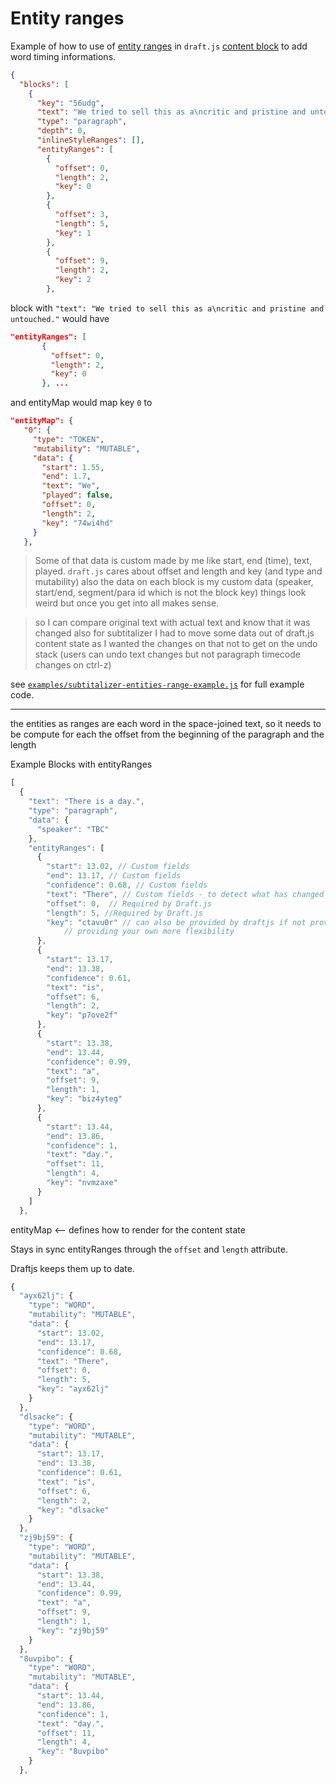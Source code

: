 # Entity ranges 

Example of how to use of [entity ranges](https://draftjs.org/docs/advanced-topics-entities) in `draft.js` [content block](https://draftjs.org/docs/api-reference-content-block) to add word timing informations.

```json
{
  "blocks": [
    {
      "key": "56udg",
      "text": "We tried to sell this as a\ncritic and pristine and untouched.",
      "type": "paragraph",
      "depth": 0,
      "inlineStyleRanges": [],
      "entityRanges": [
        {
          "offset": 0,
          "length": 2,
          "key": 0
        },
        {
          "offset": 3,
          "length": 5,
          "key": 1
        },
        {
          "offset": 9,
          "length": 2,
          "key": 2
        },
```


block with `"text": "We tried to sell this as a\ncritic and pristine and untouched."`
would have 
```json
"entityRanges": [
       {
         "offset": 0,
         "length": 2,
         "key": 0
       }, ...
```

and entityMap would map key `0` to 

```json
"entityMap": {
   "0": {
     "type": "TOKEN",
     "mutability": "MUTABLE",
     "data": {
       "start": 1.55,
       "end": 1.7,
       "text": "We",
       "played": false,
       "offset": 0,
       "length": 2,
       "key": "74wi4hd"
     }
   },
```

> Some of that data is custom made by me like start, end (time), text, played. `draft.js` cares about offset and length and key (and type and mutability) also the data on each block is my custom data (speaker, start/end, segment/para id which is not the block key) things look weird but once you get into all makes sense.


> so I can compare original text with actual text and know that it was changed also for subtitalizer I had to move some data out of draft.js content state as I wanted the changes on that not to get on the undo stack (users can undo text changes but not paragraph timecode changes on ctrl-z)


see [`examples/subtitalizer-entities-range-example.js`](./examples/subtitalizer-entities-range-example.js) for full example code.


---
the entities as ranges are each word in the space-joined text, so it needs to be compute for each the offset from the beginning of the paragraph and the length

Example Blocks with entityRanges
```js
[
  {
    "text": "There is a day.",
    "type": "paragraph",
    "data": {
      "speaker": "TBC"
    },
    "entityRanges": [
      {
        "start": 13.02, // Custom fields
        "end": 13.17, // Custom fields
        "confidence": 0.68, // Custom fields
        "text": "There", // Custom fields - to detect what has changed
        "offset": 0,  // Required by Draft.js 
        "length": 5, //Required by Draft.js 
        "key": "ctavu0r" // can also be provided by draftjs if not provided. 
			// providing your own more flexibility 
      },
      {
        "start": 13.17,
        "end": 13.38,
        "confidence": 0.61,
        "text": "is",
        "offset": 6,
        "length": 2,
        "key": "p7ove2f"
      },
      {
        "start": 13.38,
        "end": 13.44,
        "confidence": 0.99,
        "text": "a",
        "offset": 9,
        "length": 1,
        "key": "biz4yteg"
      },
      {
        "start": 13.44,
        "end": 13.86,
        "confidence": 1,
        "text": "day.",
        "offset": 11,
        "length": 4,
        "key": "nvmzaxe"
      }
    ]
  },
```


entityMap <-- defines how to render for the content state 

Stays in sync entityRanges through the `offset` and `length` attribute.

Draftjs keeps them up to date.

```js
{
  "ayx62lj": {
    "type": "WORD",
    "mutability": "MUTABLE",
    "data": {
      "start": 13.02,
      "end": 13.17,
      "confidence": 0.68,
      "text": "There",
      "offset": 0,
      "length": 5,
      "key": "ayx62lj"
    }
  },
  "dlsacke": {
    "type": "WORD",
    "mutability": "MUTABLE",
    "data": {
      "start": 13.17,
      "end": 13.38,
      "confidence": 0.61,
      "text": "is",
      "offset": 6,
      "length": 2,
      "key": "dlsacke"
    }
  },
  "zj9bj59": {
    "type": "WORD",
    "mutability": "MUTABLE",
    "data": {
      "start": 13.38,
      "end": 13.44,
      "confidence": 0.99,
      "text": "a",
      "offset": 9,
      "length": 1,
      "key": "zj9bj59"
    }
  },
  "8uvpibo": {
    "type": "WORD",
    "mutability": "MUTABLE",
    "data": {
      "start": 13.44,
      "end": 13.86,
      "confidence": 1,
      "text": "day.",
      "offset": 11,
      "length": 4,
      "key": "8uvpibo"
    }
  },
```
